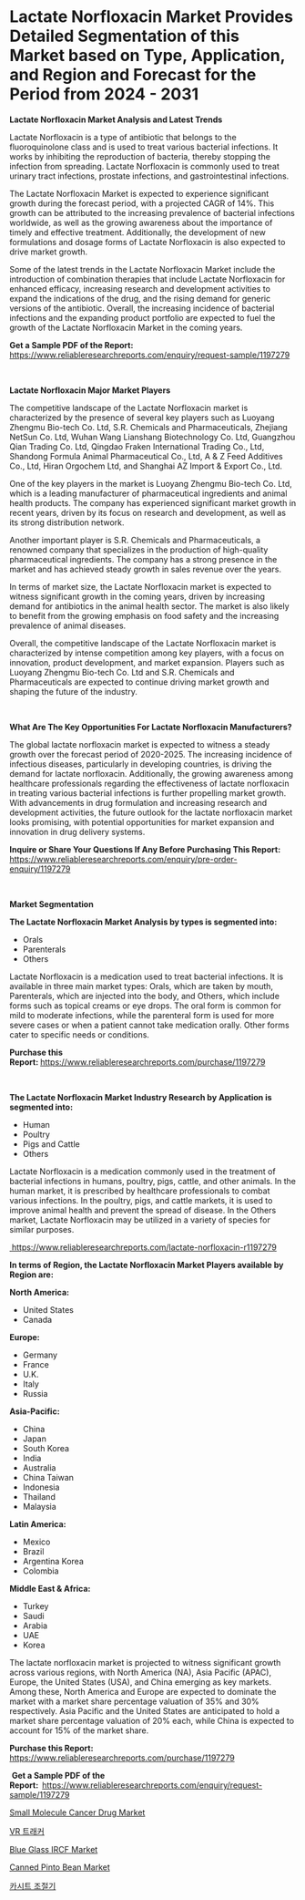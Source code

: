 <p><h1>Lactate Norfloxacin Market Provides Detailed Segmentation of this Market based on Type, Application, and Region and Forecast for the Period from 2024 - 2031</h1></p><p><strong>Lactate Norfloxacin Market Analysis and Latest Trends</strong></p>
<p><p>Lactate Norfloxacin is a type of antibiotic that belongs to the fluoroquinolone class and is used to treat various bacterial infections. It works by inhibiting the reproduction of bacteria, thereby stopping the infection from spreading. Lactate Norfloxacin is commonly used to treat urinary tract infections, prostate infections, and gastrointestinal infections.</p><p>The Lactate Norfloxacin Market is expected to experience significant growth during the forecast period, with a projected CAGR of 14%. This growth can be attributed to the increasing prevalence of bacterial infections worldwide, as well as the growing awareness about the importance of timely and effective treatment. Additionally, the development of new formulations and dosage forms of Lactate Norfloxacin is also expected to drive market growth.</p><p>Some of the latest trends in the Lactate Norfloxacin Market include the introduction of combination therapies that include Lactate Norfloxacin for enhanced efficacy, increasing research and development activities to expand the indications of the drug, and the rising demand for generic versions of the antibiotic. Overall, the increasing incidence of bacterial infections and the expanding product portfolio are expected to fuel the growth of the Lactate Norfloxacin Market in the coming years.</p></p>
<p><strong>Get a Sample PDF of the Report:&nbsp;</strong> <a href="https://www.reliableresearchreports.com/enquiry/request-sample/1197279">https://www.reliableresearchreports.com/enquiry/request-sample/1197279</a></p>
<p>&nbsp;</p>
<p><strong>Lactate Norfloxacin Major Market Players</strong></p>
<p><p>The competitive landscape of the Lactate Norfloxacin market is characterized by the presence of several key players such as Luoyang Zhengmu Bio-tech Co. Ltd, S.R. Chemicals and Pharmaceuticals, Zhejiang NetSun Co. Ltd, Wuhan Wang Lianshang Biotechnology Co. Ltd, Guangzhou Qian Trading Co. Ltd, Qingdao Fraken International Trading Co., Ltd, Shandong Formula Animal Pharmaceutical Co., Ltd, A & Z Feed Additives Co., Ltd, Hiran Orgochem Ltd, and Shanghai AZ Import & Export Co., Ltd.</p><p>One of the key players in the market is Luoyang Zhengmu Bio-tech Co. Ltd, which is a leading manufacturer of pharmaceutical ingredients and animal health products. The company has experienced significant market growth in recent years, driven by its focus on research and development, as well as its strong distribution network.</p><p>Another important player is S.R. Chemicals and Pharmaceuticals, a renowned company that specializes in the production of high-quality pharmaceutical ingredients. The company has a strong presence in the market and has achieved steady growth in sales revenue over the years.</p><p>In terms of market size, the Lactate Norfloxacin market is expected to witness significant growth in the coming years, driven by increasing demand for antibiotics in the animal health sector. The market is also likely to benefit from the growing emphasis on food safety and the increasing prevalence of animal diseases.</p><p>Overall, the competitive landscape of the Lactate Norfloxacin market is characterized by intense competition among key players, with a focus on innovation, product development, and market expansion. Players such as Luoyang Zhengmu Bio-tech Co. Ltd and S.R. Chemicals and Pharmaceuticals are expected to continue driving market growth and shaping the future of the industry.</p></p>
<p>&nbsp;</p>
<p><strong>What Are The Key Opportunities For Lactate Norfloxacin Manufacturers?</strong></p>
<p><p>The global lactate norfloxacin market is expected to witness a steady growth over the forecast period of 2020-2025. The increasing incidence of infectious diseases, particularly in developing countries, is driving the demand for lactate norfloxacin. Additionally, the growing awareness among healthcare professionals regarding the effectiveness of lactate norfloxacin in treating various bacterial infections is further propelling market growth. With advancements in drug formulation and increasing research and development activities, the future outlook for the lactate norfloxacin market looks promising, with potential opportunities for market expansion and innovation in drug delivery systems.</p></p>
<p><strong>Inquire or Share Your Questions If Any Before Purchasing This Report:</strong> <a href="https://www.reliableresearchreports.com/enquiry/pre-order-enquiry/1197279">https://www.reliableresearchreports.com/enquiry/pre-order-enquiry/1197279</a></p>
<p>&nbsp;</p>
<p><strong>Market Segmentation</strong></p>
<p><strong>The Lactate Norfloxacin Market Analysis by types is segmented into:</strong></p>
<p><ul><li>Orals</li><li>Parenterals</li><li>Others</li></ul></p>
<p><p>Lactate Norfloxacin is a medication used to treat bacterial infections. It is available in three main market types: Orals, which are taken by mouth, Parenterals, which are injected into the body, and Others, which include forms such as topical creams or eye drops. The oral form is common for mild to moderate infections, while the parenteral form is used for more severe cases or when a patient cannot take medication orally. Other forms cater to specific needs or conditions.</p></p>
<p><strong>Purchase this Report:&nbsp;</strong><a href="https://www.reliableresearchreports.com/purchase/1197279">https://www.reliableresearchreports.com/purchase/1197279</a></p>
<p>&nbsp;</p>
<p><strong>The Lactate Norfloxacin Market Industry Research by Application is segmented into:</strong></p>
<p><ul><li>Human</li><li>Poultry</li><li>Pigs and Cattle</li><li>Others</li></ul></p>
<p><p>Lactate Norfloxacin is a medication commonly used in the treatment of bacterial infections in humans, poultry, pigs, cattle, and other animals. In the human market, it is prescribed by healthcare professionals to combat various infections. In the poultry, pigs, and cattle markets, it is used to improve animal health and prevent the spread of disease. In the Others market, Lactate Norfloxacin may be utilized in a variety of species for similar purposes.</p></p>
<p><a href="https://www.reliableresearchreports.com/lactate-norfloxacin-r1197279">&nbsp;https://www.reliableresearchreports.com/lactate-norfloxacin-r1197279</a></p>
<p><strong>In terms of Region, the Lactate Norfloxacin Market Players available by Region are:</strong></p>
<p>
    <p> <strong> North America: </strong>
        <ul>
            <li>United States</li>
            <li>Canada</li>
        </ul>
        </p> 
    <p> <strong> Europe: </strong>
        <ul>
            <li>Germany</li>
            <li>France</li>
            <li>U.K.</li>
            <li>Italy</li>
            <li>Russia</li>
        </ul>
        </p> 
    <p> <strong> Asia-Pacific: </strong>
        <ul>
            <li>China</li>
            <li>Japan</li>
            <li>South Korea</li>
            <li>India</li>
            <li>Australia</li>
            <li>China Taiwan</li>
            <li>Indonesia</li>
            <li>Thailand</li>
            <li>Malaysia</li>
        </ul>
        </p> 
    <p> <strong> Latin America: </strong>
        <ul>
            <li>Mexico</li>
            <li>Brazil</li>
            <li>Argentina Korea</li>
            <li>Colombia</li>
        </ul>
        </p> 
    <p> <strong> Middle East & Africa: </strong>
        <ul>
            <li>Turkey</li>
            <li>Saudi</li>
            <li>Arabia</li>
            <li>UAE</li>
            <li>Korea</li>
        </ul>
    </p>
    </p>
<p><p>The lactate norfloxacin market is projected to witness significant growth across various regions, with North America (NA), Asia Pacific (APAC), Europe, the United States (USA), and China emerging as key markets. Among these, North America and Europe are expected to dominate the market with a market share percentage valuation of 35% and 30% respectively. Asia Pacific and the United States are anticipated to hold a market share percentage valuation of 20% each, while China is expected to account for 15% of the market share.</p></p>
<p><strong>Purchase this Report: </strong><a href="https://www.reliableresearchreports.com/purchase/1197279">https://www.reliableresearchreports.com/purchase/1197279</a></p>
<p>&nbsp;<strong>Get a Sample PDF of the Report:&nbsp;&nbsp;</strong><a href="https://www.reliableresearchreports.com/enquiry/request-sample/1197279">https://www.reliableresearchreports.com/enquiry/request-sample/1197279</a></p>
<p><strong></strong></p>
<p><p><a href="https://github.com/RickHolmes3/Market-Research-Report-List-6/blob/main/small-molecule-cancer-drug-market.md">Small Molecule Cancer Drug Market</a></p><p><a href="https://medium.com/@puputzim_20688/vr-%ED%8A%B8%EB%9E%98%EC%BB%A4-%EC%8B%9C%EC%9E%A5-%EA%B7%9C%EB%AA%A8-%EA%B4%91%ED%95%99-%EC%8B%9C%EC%8A%A4%ED%85%9C-%EC%9C%A0%ED%98%95-%EC%A0%84%EC%9E%90%EA%B8%B0-%EC%8B%9C%EC%8A%A4%ED%85%9C-%EC%9C%A0%ED%98%95-%EA%B8%B0%EA%B3%84%EC%8B%9D-%EC%9C%A0%ED%98%95-%EA%B4%80%EC%84%B1-%EC%9C%A0%ED%98%95-%EC%A0%9C%ED%92%88%EB%B3%84-vr-%ED%97%A4%EB%93%9C%EC%85%8B-vr-%ED%94%8C%EB%A0%88%EC%9D%B4%EC%8A%A4%ED%85%8C%EC%9D%B4%EC%85%98-%EA%B8%B0%ED%83%80-%EA%B8%80%EB%A1%9C%EB%B2%8C-%EC%82%B0%EC%97%85-%EB%B6%84%EC%84%9D-%EC%A0%90%EC%9C%A0%EC%9C%A8-d7036f6d0e5e">VR 트래커</a></p><p><a href="https://www.linkedin.com/pulse/blue-glass-ircf-market-share-analysis-growth-trends-forecasts-zceic?trackingId=%2FuEzWsNIRxSWAVeIDein8Q%3D%3D">Blue Glass IRCF Market</a></p><p><a href="https://www.linkedin.com/pulse/canned-pinto-bean-market-research-report-forecast-growth-prospects-tqtxe?trackingId=P38p8QHnRlypIf4PP%2BOccQ%3D%3D">Canned Pinto Bean Market</a></p><p><a href="https://medium.com/@gabrielblanda5656/%EA%B8%80%EB%A1%9C%EB%B2%8C-%EC%9E%90%EB%8F%99%EC%B0%A8-%EC%A2%8C%EC%84%9D-%EC%A1%B0%EC%A0%88%EA%B8%B0-%EC%8B%9C%EC%9E%A5%EC%9D%98-%ED%8F%AC%EA%B4%84%EC%A0%81-%EB%B6%84%EC%84%9D-%EC%84%B1%EC%9E%A5-%EB%8F%99%ED%96%A5-%EB%B0%8F-%EC%8B%9C%EC%9E%A5-%EC%98%88%EC%B8%A1-2024-2031-2aadb1c3c265">카시트 조절기</a></p></p>